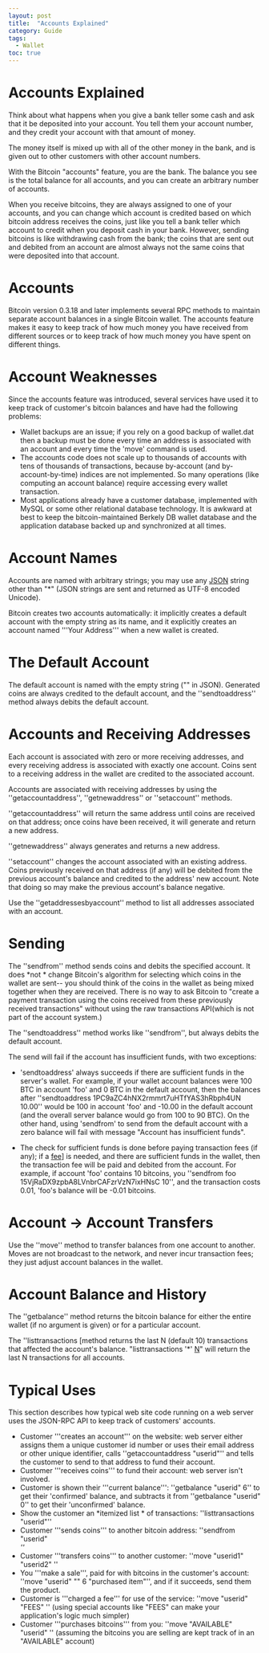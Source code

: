 ```yaml
---
layout: post
title:  "Accounts Explained"
category: Guide
tags:
  - Wallet
toc: true
---
```


# Accounts Explained

Think about what happens when you give a bank teller some cash and ask that it be deposited into your account. You tell them your account number, and they credit your account with that amount of money.

The money itself is mixed up with all of the other money in the bank, and is given out to other customers with other account numbers.

With the Bitcoin "accounts" feature, you are the bank. The balance you see is the total balance for all accounts, and you can create an arbitrary number of accounts.

When you receive bitcoins, they are always assigned to one of your accounts, and you can change which account is credited based on which bitcoin address receives the coins, just like you tell a bank teller which account to credit when you deposit cash in your bank. However, sending bitcoins is like withdrawing cash from the bank; the coins that are sent out and debited from an account are almost always not the same coins that were deposited into that account.

# Accounts 

Bitcoin version 0.3.18 and later implements several RPC methods to maintain separate account balances in a single Bitcoin wallet.  The accounts feature makes it easy to keep track of how much money you have received from different sources or to keep track of how much money you have spent on different things.

# Account Weaknesses 

Since the accounts feature was introduced, several services have used it to keep track of customer's bitcoin balances and have had the following problems:

* Wallet backups are an issue; if you rely on a good backup of wallet.dat then a backup must be done every time an address is associated with an account and every time the 'move' command is used.
* The accounts code does not scale up to thousands of accounts with tens of thousands of transactions, because by-account (and by-account-by-time) indices are not implemented. So many operations (like computing an account balance) require accessing every wallet transaction.
* Most applications already have a customer database, implemented with MySQL or some other relational database technology. It is awkward at best to keep the bitcoin-maintained Berkely DB wallet database and the application database backed up and synchronized at all times.

# Account Names 

Accounts are named with arbitrary strings; you may use any [JSON](http://www.json.org/) string other than "*" (JSON strings are sent and returned as UTF-8 encoded Unicode).

Bitcoin creates two accounts automatically:  it implicitly creates a default account with the empty string as its name, and it explicitly creates an account named '''Your Address''' when a new wallet is created.

# The Default Account 

The default account is named with the empty string ("" in JSON).  Generated coins are always credited to the default account, and the ''sendtoaddress'' method always debits the default account.

# Accounts and Receiving Addresses 

Each account is associated with zero or more receiving addresses, and every receiving address is associated with exactly one account.  Coins sent to a receiving address in the wallet are credited to the associated account.

Accounts are associated with receiving addresses by using the ''getaccountaddress'', ''getnewaddress'' or ''setaccount'' methods.

''getaccountaddress'' will return the same address until coins are received on that address; once coins have been received, it will generate and return a new address.

''getnewaddress'' always generates and returns a new address.

''setaccount'' changes the account associated with an existing address.  Coins previously received on that address (if any) will be debited from the previous account's balance and credited to the address' new account.  Note that doing so may make the previous account's balance negative.

Use the ''getaddressesbyaccount'' method to list all addresses associated with an account.

# Sending 

The ''sendfrom'' method sends coins and debits the specified account.  It does     *not    * change Bitcoin's algorithm for selecting which coins in the wallet are sent-- you should think of the coins in the wallet as being mixed together when they are received.  There is no way to ask Bitcoin to "create a payment transaction using the coins received from these previously received transactions" without using the raw transactions API(which is not part of the account system.)

The ''sendtoaddress'' method works like ''sendfrom'', but always debits the default account.

The send will fail if the account has insufficient funds, with two exceptions:

  - 'sendtoaddress' always succeeds if there are sufficient funds in the
    server's wallet.  For example, if your wallet account balances were 100 BTC in account
    'foo' and 0 BTC in the default account, then the balances after ''sendtoaddress
    1PC9aZC4hNX2rmmrt7uHTfYAS3hRbph4UN 10.00'' would be 100 in account 'foo' and -10.00 in
    the default account (and the overall server balance would go from 100 to 90 BTC).  On
    the other hand, using 'sendfrom' to send from the default account with a zero balance
    will fail with message "Account has insufficient funds".

  - The check for sufficient funds is done before paying transaction fees (if any); if a
    [fee]([transaction)] is needed, and there are sufficient funds in the wallet, then the
    transaction fee will be paid and debited from the account.  For example, if account
    'foo' contains 10 bitcoins, you ''sendfrom foo 15VjRaDX9zpbA8LVnbrCAFzrVzN7ixHNsC 10'',
    and the transaction costs 0.01, 'foo's balance will be -0.01 bitcoins.

# Account -> Account Transfers 

Use the ''move'' method to transfer balances from one account to another. Moves are not broadcast to the network, and never incur transaction fees; they just adjust account balances in the wallet.

# Account Balance and History

The ''getbalance'' method returns the bitcoin balance for either the entire wallet (if no argument is given) or for a particular account.

The ''listtransactions <account> [method returns the last N (default 10) transactions that affected the account's balance.  "listtransactions '*' [N](N]'')" will return the last N transactions for all accounts.

# Typical Uses 

This section describes how typical web site code running on a web server uses the JSON-RPC API to keep track of customers' accounts.

* Customer '''creates an account''' on the website:  web server either assigns them a unique customer id number or uses their email address or other unique identifier, calls ''getaccountaddress "userid"'' and tells the customer to send to that address to fund their account.
* Customer '''receives coins''' to fund their account: web server isn't involved.
* Customer is shown their '''current balance''':  ''getbalance "userid" 6'' to get their 'confirmed' balance, and subtracts it from ''getbalance "userid" 0'' to get their 'unconfirmed' balance.
* Show the customer an     *itemized list    * of transactions:  ''listtransactions "userid"''
* Customer '''sends coins''' to another bitcoin address: ''sendfrom "userid" <address> <amount>''
* Customer '''transfers coins''' to another customer:  ''move "userid1" "userid2" <amount>''
* You '''make a sale''', paid for with bitcoins in the customer's account:  ''move "userid" "" <amount> 6 "purchased item"'', and if it succeeds, send them the product.
* Customer is '''charged a fee''' for use of the service:  ''move "userid" "FEES" <amount>''  (using special accounts like "FEES" can make your application's logic much simpler)
* Customer '''purchases bitcoins''' from you:  ''move "AVAILABLE" "userid" <amount>'' (assuming the bitcoins you are selling are kept track of in an "AVAILABLE" account)